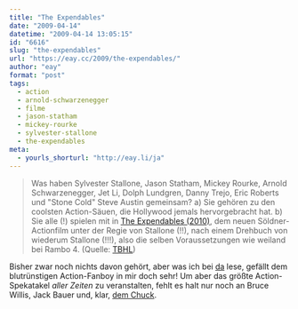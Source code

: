 ```yaml
---
title: "The Expendables"
date: "2009-04-14"
datetime: "2009-04-14 13:05:15"
id: "6616"
slug: "the-expendables"
url: "https://eay.cc/2009/the-expendables/"
author: "eay"
format: "post"
tags:
  - action
  - arnold-schwarzenegger
  - filme
  - jason-statham
  - mickey-rourke
  - sylvester-stallone
  - the-expendables
meta:
  - yourls_shorturl: "http://eay.li/ja"
---
```


> Was haben Sylvester Stallone, Jason Statham, Mickey Rourke, Arnold Schwarzenegger, Jet Li, Dolph Lundgren, Danny Trejo, Eric Roberts und "Stone Cold" Steve Austin gemeinsam? a) Sie gehören zu den coolsten Action-Säuen, die Hollywood jemals hervorgebracht hat. b) Sie alle (!) spielen mit in [The Expendables (2010)](http://www.imdb.com/title/tt1320253/), dem neuen Söldner-Actionfilm unter der Regie von Stallone (!!), nach einem Drehbuch von wiederum Stallone (!!!), also die selben Voraussetzungen wie weiland bei Rambo 4. (Quelle: [TBHL](http://tbhl.blogspot.com/2009/04/die-mutter-aller-action-filme.html))

Bisher zwar noch nichts davon gehört, aber was ich bei [da](http://tbhl.blogspot.com/2009/04/die-mutter-aller-action-filme.html) lese, gefällt dem blutrünstigen Action-Fanboy in mir doch sehr! Um aber das größte Action-Spekatakel _aller Zeiten_ zu veranstalten, fehlt es halt nur noch an Bruce Willis, Jack Bauer und, klar, [dem Chuck](//eay.cc/2008/chuck-norris-held-der-erde/).
